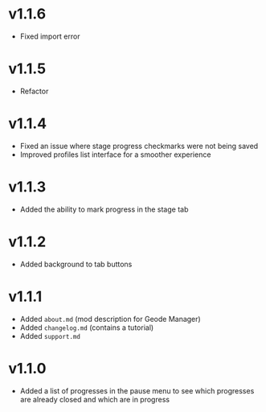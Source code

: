 # v1.1.6
- Fixed import error

# v1.1.5
- Refactor

# v1.1.4
- Fixed an issue where stage progress checkmarks were not being saved
- Improved profiles list interface for a smoother experience

# v1.1.3
- Added the ability to mark progress in the stage tab

# v1.1.2
- Added background to tab buttons

# v1.1.1
- Added `about.md` (mod description for Geode Manager)
- Added `changelog.md` (contains a tutorial)
- Added `support.md`

# v1.1.0
- Added a list of progresses in the pause menu to see which progresses are already closed and which are in progress